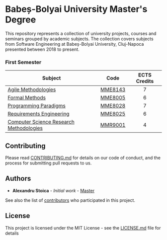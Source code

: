 # Babeș-Bolyai University Master's Degree

This repository represents a collection of university projects, courses and seminars grouped by academic subjects. The collection covers subjects from Software Engineering at Babeș-Bolyai University, Cluj-Napoca presented between 2018 to present.

### First Semester

| Subject                                                                                   |   Code  | ECTS Credits |
|-------------------------------------------------------------------------------------------|:-------:|:------------:|
| [Agile Methodologies](/Agile%20Methodologies)                                             | [MME8143](https://www.cs.ubbcluj.ro/files/curricula/2018/syllabus/IS_sem1_MME8143_en_tzutzu_2018_4132.pdf) |       7      |
| [Formal Methods](/Formal%20Methods)                                                       | [MME8005](https://www.cs.ubbcluj.ro/files/curricula/2018/syllabus/IS_sem1_MME8005_en_vladi_2018_3782.pdf) |       6      |
| [Programming Paradigms](/Programming%20Paradigms)                                         | [MME8028](https://www.cs.ubbcluj.ro/files/curricula/2018/syllabus/IS_sem1_MME8028_en_bparv_2018_3664.pdf) |       7      |
| [Requirements Engineering](/Requirements%20Engineering)                                   | [MME8025](https://www.cs.ubbcluj.ro/files/curricula/2018/syllabus/IS_sem1_MME8025_en_grigo_2018_3781.pdf) |       6      |
| [Computer Science Research Methodologies](/Computer%20Science%20Research%20Methodologies) | [MMR9001](https://www.cs.ubbcluj.ro/files/curricula/2018/syllabus/IS_sem1_MMR9001_ro_bparv_2018_3838.pdf) |       4      |

## Contributing

Please read [CONTRIBUTING.md](https://gist.github.com/PurpleBooth/b24679402957c63ec426) for details on our code of conduct, and the process for submitting pull requests to us.

## Authors

* **Alexandru Stoica** - *Initial work* - [Master](https://github.com/alexandrustoica/university.ubb.master/)

See also the list of [contributors](https://github.com/alexandrustoica/university.ubb.master/contributors) who participated in this project.

## License

This project is licensed under the MIT License - see the [LICENSE.md](LICENSE.md) file for details

